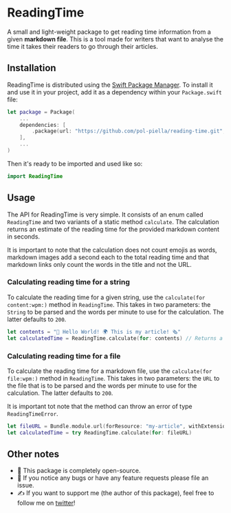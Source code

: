 # ReadingTime

A small and light-weight package to get reading time information from a given **markdown file**. This is a tool made for writers that want to analyse the time it takes their readers to go through their articles.

## Installation

ReadingTime is distributed using the [Swift Package Manager](https://swift.org/package-manager). To install it and use it in your project, add it as a dependency within your `Package.swift` file:

```swift
let package = Package(
    ...
    dependencies: [
        .package(url: "https://github.com/pol-piella/reading-time.git", from: "1.0.0")
    ],
    ...
)
```

Then it's ready to be imported and used like so:

```swift
import ReadingTime
```

## Usage

The API for ReadingTime is very simple. It consists of an enum called `ReadingTime` and two variants of a static method `calculate`. The calculation returns an estimate of the reading time for the provided markdown content in seconds.

It is important to note that the calculation does not count emojis as words, markdown images add a second each to the total reading time and that markdown links only count the words in the title and not the URL.

### Calculating reading time for a string

To calculate the reading time for a given string, use the `calculate(for content:wpm:)` method in `ReadingTime`. This takes in two parameters: the `String` to be parsed and the words per minute to use for the calculation. The latter defaults to `200`. 

```swift
let contents = "👋 Hello World! 🌍 This is my article! 🗞"
let calculatedTime = ReadingTime.calculate(for: contents) // Returns a TimeInterval type in seconds
```

### Calculating reading time for a file 

To calculate the reading time for a markdown file, use the `calculate(for file:wpm:)` method in `ReadingTime`. This takes in two parameters: the `URL` to the file that is to be parsed and the words per minute to use for the calculation. The latter defaults to `200`.

It is important tot note that the method can throw an error of type `ReadingTimeError`.

```swift
let fileURL = Bundle.module.url(forResource: "my-article", withExtension: "md")!
let calculatedTime = try ReadingTime.calculate(for: fileURL)
```

## Other notes

* 🤗 This package is completely open-source.
* 🐛 If you notice any bugs or have any feature requests please file an issue.
* ✍️ If you want to support me (the author of this package), feel free to follow me on [twitter](https://pol.link/twitter)! 
